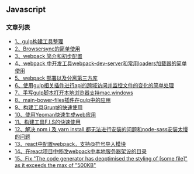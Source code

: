 Javascript
---

### 文章列表

- [1、gulp构建工具整理](./contents/1.md)
- [2、Browsersync的简单使用](./contents/2.md)
- [3、webpack 简介和初步配置](./contents/3.md)
- [4、webpack 中开发工具webpack-dev-server和常用loaders加载器的简单使用](./contents/4.md)
- [5、webpack 部署以及分离第三方库](./contents/5.md)
- [6、使用gulp相关插件进行api的跨域访问并监控文件的变化的简单处理](./contents/6.md)
- [7、手写gulp脚本打开本地浏览器支持mac,windows](./contents/7.md)
- [8、main-bower-files插件在gulp中的应用](./contents/8.md)
- [9、构建工具Grunt的快速使用](./contents/9.md)
- [10、使用Yeoman快速生成web应用](./contents/10.md)
- [11、构建工具F.I.S的快速使用](./contents/11.md)
- [12、解决 npm i 及 yarn install 都无法进行安装的问题和node-sass安装太慢的问题](./contents/12.md)
- [13、react中配置webpack，支持@符号导入模块](./contents/13.md)
- [14、在react项目中修改webpack中本地服务器架设的目录](./contents/14.md)
- [15、Fix "The code generator has deoptimised the styling of [some file]" as it exceeds the max of "500KB"](./contents/15.md)